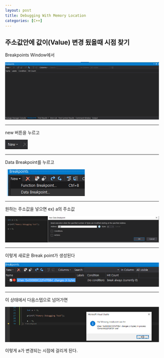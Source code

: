 ```yaml
---
layout: post
title: Debugging With Memory Location
categories: [C++]
---
```


## 주소값안에 값이(Value) 변경 됬을때 시점 찾기

Breakpoints Window에서

![](/assets/images/2019-08-28-Debugging%20Memory%20Location/2019-08-28-12-16-52.png)

***

new 버튼을 누르고

![](/assets/images/2019-08-28-Debugging%20Memory%20Location/2019-08-28-12-17-46.png)

***

Data Breakpoint를 누르고

![](/assets/images/2019-08-28-Debugging%20Memory%20Location/2019-08-28-12-18-25.png)

***

원하는 주소값을 넣으면 ex) a의 주소값

![](/assets/images/2019-08-28-Debugging%20Memory%20Location/2019-08-28-12-19-53.png)

***

이렇게 새로운 Break point가 생성된다

![](/assets/images/2019-08-28-Debugging%20Memory%20Location/2019-08-28-12-20-52.png)

***

이 상태에서 다음스텝으로 넘어가면

![](/assets/images/2019-08-28-Debugging%20Memory%20Location/2019-08-28-12-22-51.png)

이렇게 a가 변경되는 시점에 걸리게 된다.



